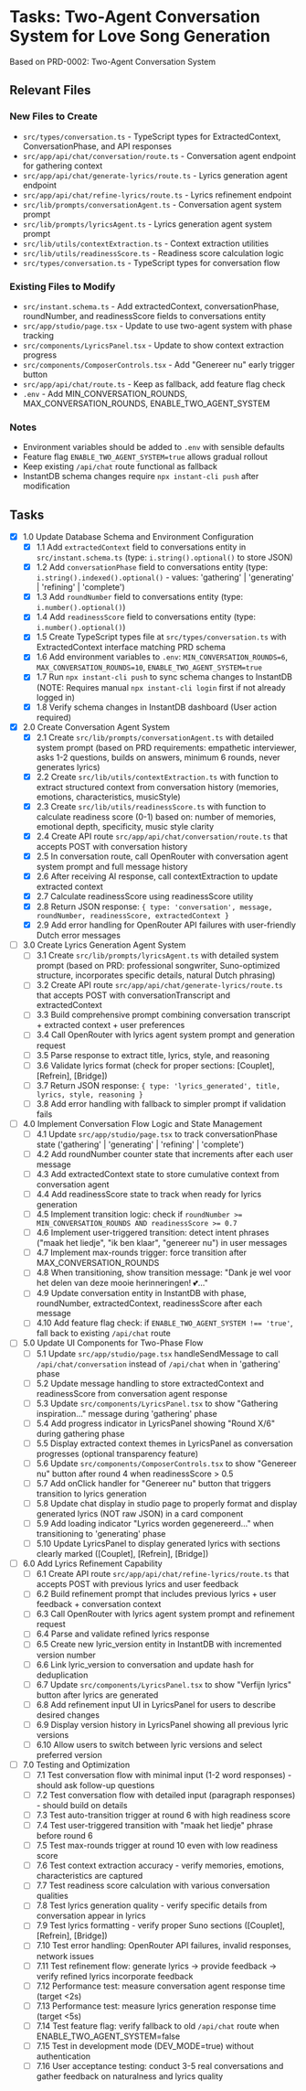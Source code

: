 # Tasks: Two-Agent Conversation System for Love Song Generation

Based on PRD-0002: Two-Agent Conversation System

## Relevant Files

### New Files to Create
- `src/types/conversation.ts` - TypeScript types for ExtractedContext, ConversationPhase, and API responses
- `src/app/api/chat/conversation/route.ts` - Conversation agent endpoint for gathering context
- `src/app/api/chat/generate-lyrics/route.ts` - Lyrics generation agent endpoint
- `src/app/api/chat/refine-lyrics/route.ts` - Lyrics refinement endpoint
- `src/lib/prompts/conversationAgent.ts` - Conversation agent system prompt
- `src/lib/prompts/lyricsAgent.ts` - Lyrics generation agent system prompt
- `src/lib/utils/contextExtraction.ts` - Context extraction utilities
- `src/lib/utils/readinessScore.ts` - Readiness score calculation logic
- `src/types/conversation.ts` - TypeScript types for conversation flow

### Existing Files to Modify
- `src/instant.schema.ts` - Add extractedContext, conversationPhase, roundNumber, and readinessScore fields to conversations entity
- `src/app/studio/page.tsx` - Update to use two-agent system with phase tracking
- `src/components/LyricsPanel.tsx` - Update to show context extraction progress
- `src/components/ComposerControls.tsx` - Add "Genereer nu" early trigger button
- `src/app/api/chat/route.ts` - Keep as fallback, add feature flag check
- `.env` - Add MIN_CONVERSATION_ROUNDS, MAX_CONVERSATION_ROUNDS, ENABLE_TWO_AGENT_SYSTEM

### Notes
- Environment variables should be added to `.env` with sensible defaults
- Feature flag `ENABLE_TWO_AGENT_SYSTEM=true` allows gradual rollout
- Keep existing `/api/chat` route functional as fallback
- InstantDB schema changes require `npx instant-cli push` after modification

## Tasks

- [x] 1.0 Update Database Schema and Environment Configuration
  - [x] 1.1 Add `extractedContext` field to conversations entity in `src/instant.schema.ts` (type: `i.string().optional()` to store JSON)
  - [x] 1.2 Add `conversationPhase` field to conversations entity (type: `i.string().indexed().optional()` - values: 'gathering' | 'generating' | 'refining' | 'complete')
  - [x] 1.3 Add `roundNumber` field to conversations entity (type: `i.number().optional()`)
  - [x] 1.4 Add `readinessScore` field to conversations entity (type: `i.number().optional()`)
  - [x] 1.5 Create TypeScript types file at `src/types/conversation.ts` with ExtractedContext interface matching PRD schema
  - [x] 1.6 Add environment variables to `.env`: `MIN_CONVERSATION_ROUNDS=6`, `MAX_CONVERSATION_ROUNDS=10`, `ENABLE_TWO_AGENT_SYSTEM=true`
  - [x] 1.7 Run `npx instant-cli push` to sync schema changes to InstantDB (NOTE: Requires manual `npx instant-cli login` first if not already logged in)
  - [x] 1.8 Verify schema changes in InstantDB dashboard (User action required)

- [x] 2.0 Create Conversation Agent System
  - [x] 2.1 Create `src/lib/prompts/conversationAgent.ts` with detailed system prompt (based on PRD requirements: empathetic interviewer, asks 1-2 questions, builds on answers, minimum 6 rounds, never generates lyrics)
  - [x] 2.2 Create `src/lib/utils/contextExtraction.ts` with function to extract structured context from conversation history (memories, emotions, characteristics, musicStyle)
  - [x] 2.3 Create `src/lib/utils/readinessScore.ts` with function to calculate readiness score (0-1) based on: number of memories, emotional depth, specificity, music style clarity
  - [x] 2.4 Create API route `src/app/api/chat/conversation/route.ts` that accepts POST with conversation history
  - [x] 2.5 In conversation route, call OpenRouter with conversation agent system prompt and full message history
  - [x] 2.6 After receiving AI response, call contextExtraction to update extracted context
  - [x] 2.7 Calculate readinessScore using readinessScore utility
  - [x] 2.8 Return JSON response: `{ type: 'conversation', message, roundNumber, readinessScore, extractedContext }`
  - [x] 2.9 Add error handling for OpenRouter API failures with user-friendly Dutch error messages

- [ ] 3.0 Create Lyrics Generation Agent System
  - [ ] 3.1 Create `src/lib/prompts/lyricsAgent.ts` with detailed system prompt (based on PRD: professional songwriter, Suno-optimized structure, incorporates specific details, natural Dutch phrasing)
  - [ ] 3.2 Create API route `src/app/api/chat/generate-lyrics/route.ts` that accepts POST with conversationTranscript and extractedContext
  - [ ] 3.3 Build comprehensive prompt combining conversation transcript + extracted context + user preferences
  - [ ] 3.4 Call OpenRouter with lyrics agent system prompt and generation request
  - [ ] 3.5 Parse response to extract title, lyrics, style, and reasoning
  - [ ] 3.6 Validate lyrics format (check for proper sections: [Couplet], [Refrein], [Bridge])
  - [ ] 3.7 Return JSON response: `{ type: 'lyrics_generated', title, lyrics, style, reasoning }`
  - [ ] 3.8 Add error handling with fallback to simpler prompt if validation fails

- [ ] 4.0 Implement Conversation Flow Logic and State Management
  - [ ] 4.1 Update `src/app/studio/page.tsx` to track conversationPhase state ('gathering' | 'generating' | 'refining' | 'complete')
  - [ ] 4.2 Add roundNumber counter state that increments after each user message
  - [ ] 4.3 Add extractedContext state to store cumulative context from conversation agent
  - [ ] 4.4 Add readinessScore state to track when ready for lyrics generation
  - [ ] 4.5 Implement transition logic: check if `roundNumber >= MIN_CONVERSATION_ROUNDS AND readinessScore >= 0.7`
  - [ ] 4.6 Implement user-triggered transition: detect intent phrases ("maak het liedje", "ik ben klaar", "genereer nu") in user messages
  - [ ] 4.7 Implement max-rounds trigger: force transition after MAX_CONVERSATION_ROUNDS
  - [ ] 4.8 When transitioning, show transition message: "Dank je wel voor het delen van deze mooie herinneringen! 💕..."
  - [ ] 4.9 Update conversation entity in InstantDB with phase, roundNumber, extractedContext, readinessScore after each message
  - [ ] 4.10 Add feature flag check: if `ENABLE_TWO_AGENT_SYSTEM !== 'true'`, fall back to existing `/api/chat` route

- [ ] 5.0 Update UI Components for Two-Phase Flow
  - [ ] 5.1 Update `src/app/studio/page.tsx` handleSendMessage to call `/api/chat/conversation` instead of `/api/chat` when in 'gathering' phase
  - [ ] 5.2 Update message handling to store extractedContext and readinessScore from conversation agent response
  - [ ] 5.3 Update `src/components/LyricsPanel.tsx` to show "Gathering inspiration..." message during 'gathering' phase
  - [ ] 5.4 Add progress indicator in LyricsPanel showing "Round X/6" during gathering phase
  - [ ] 5.5 Display extracted context themes in LyricsPanel as conversation progresses (optional transparency feature)
  - [ ] 5.6 Update `src/components/ComposerControls.tsx` to show "Genereer nu" button after round 4 when readinessScore > 0.5
  - [ ] 5.7 Add onClick handler for "Genereer nu" button that triggers transition to lyrics generation
  - [ ] 5.8 Update chat display in studio page to properly format and display generated lyrics (NOT raw JSON) in a card component
  - [ ] 5.9 Add loading indicator "Lyrics worden gegenereerd..." when transitioning to 'generating' phase
  - [ ] 5.10 Update LyricsPanel to display generated lyrics with sections clearly marked ([Couplet], [Refrein], [Bridge])

- [ ] 6.0 Add Lyrics Refinement Capability
  - [ ] 6.1 Create API route `src/app/api/chat/refine-lyrics/route.ts` that accepts POST with previous lyrics and user feedback
  - [ ] 6.2 Build refinement prompt that includes previous lyrics + user feedback + conversation context
  - [ ] 6.3 Call OpenRouter with lyrics agent system prompt and refinement request
  - [ ] 6.4 Parse and validate refined lyrics response
  - [ ] 6.5 Create new lyric_version entity in InstantDB with incremented version number
  - [ ] 6.6 Link lyric_version to conversation and update hash for deduplication
  - [ ] 6.7 Update `src/components/LyricsPanel.tsx` to show "Verfijn lyrics" button after lyrics are generated
  - [ ] 6.8 Add refinement input UI in LyricsPanel for users to describe desired changes
  - [ ] 6.9 Display version history in LyricsPanel showing all previous lyric versions
  - [ ] 6.10 Allow users to switch between lyric versions and select preferred version

- [ ] 7.0 Testing and Optimization
  - [ ] 7.1 Test conversation flow with minimal input (1-2 word responses) - should ask follow-up questions
  - [ ] 7.2 Test conversation flow with detailed input (paragraph responses) - should build on details
  - [ ] 7.3 Test auto-transition trigger at round 6 with high readiness score
  - [ ] 7.4 Test user-triggered transition with "maak het liedje" phrase before round 6
  - [ ] 7.5 Test max-rounds trigger at round 10 even with low readiness score
  - [ ] 7.6 Test context extraction accuracy - verify memories, emotions, characteristics are captured
  - [ ] 7.7 Test readiness score calculation with various conversation qualities
  - [ ] 7.8 Test lyrics generation quality - verify specific details from conversation appear in lyrics
  - [ ] 7.9 Test lyrics formatting - verify proper Suno sections ([Couplet], [Refrein], [Bridge])
  - [ ] 7.10 Test error handling: OpenRouter API failures, invalid responses, network issues
  - [ ] 7.11 Test refinement flow: generate lyrics → provide feedback → verify refined lyrics incorporate feedback
  - [ ] 7.12 Performance test: measure conversation agent response time (target <2s)
  - [ ] 7.13 Performance test: measure lyrics generation response time (target <5s)
  - [ ] 7.14 Test feature flag: verify fallback to old `/api/chat` route when ENABLE_TWO_AGENT_SYSTEM=false
  - [ ] 7.15 Test in development mode (DEV_MODE=true) without authentication
  - [ ] 7.16 User acceptance testing: conduct 3-5 real conversations and gather feedback on naturalness and lyrics quality
